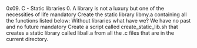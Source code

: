 0x09. C - Static libraries
0. A library is not a luxury but one of the necessities of life
mandatory
Create the static library libmy.a containing all the functions listed below:
Without libraries what have we? We have no past and no future
mandatory
Create a script called create_static_lib.sh that creates a static library called liball.a from all the .c files that are in the current directory.
